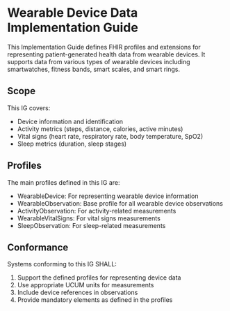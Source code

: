 # Wearable Device Data Implementation Guide

This Implementation Guide defines FHIR profiles and extensions for representing patient-generated health data from wearable devices. It supports data from various types of wearable devices including smartwatches, fitness bands, smart scales, and smart rings.

## Scope

This IG covers:
- Device information and identification
- Activity metrics (steps, distance, calories, active minutes)
- Vital signs (heart rate, respiratory rate, body temperature, SpO2)
- Sleep metrics (duration, sleep stages)

## Profiles


The main profiles defined in this IG are:
- WearableDevice: For representing wearable device information
- WearableObservation: Base profile for all wearable device observations
- ActivityObservation: For activity-related measurements
- WearableVitalSigns: For vital signs measurements
- SleepObservation: For sleep-related measurements

## Conformance

Systems conforming to this IG SHALL:
1. Support the defined profiles for representing device data
2. Use appropriate UCUM units for measurements
3. Include device references in observations
4. Provide mandatory elements as defined in the profiles